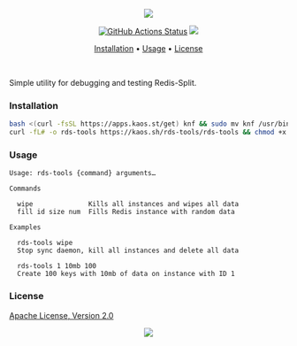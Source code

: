 <p align="center"><a href="#readme"><img src="https://gh.kaos.st/rds-tools.svg"/></a></p>

<p align="center">
  <a href="https://github.com/essentialkaos/rds-tools/actions"><img src="https://github.com/essentialkaos/rds-tools/workflows/CI/badge.svg" alt="GitHub Actions Status" /></a>
  <a href="#license"><img src="https://gh.kaos.st/apache2.svg"></a>
</p>

<p align="center"><a href="#installation">Installation</a> • <a href="#usage">Usage</a> • <a href="#license">License</a></p>

<br/>

Simple utility for debugging and testing Redis-Split.

### Installation

```bash
bash <(curl -fsSL https://apps.kaos.st/get) knf && sudo mv knf /usr/bin/
curl -fL# -o rds-tools https://kaos.sh/rds-tools/rds-tools && chmod +x rds-tools && sudo mv rds-tools /usr/bin/
```

### Usage

```
Usage: rds-tools {command} arguments…

Commands

  wipe              Kills all instances and wipes all data
  fill id size num  Fills Redis instance with random data

Examples

  rds-tools wipe
  Stop sync daemon, kill all instances and delete all data

  rds-tools 1 10mb 100
  Create 100 keys with 10mb of data on instance with ID 1
```

### License

[Apache License, Version 2.0](https://www.apache.org/licenses/LICENSE-2.0)

<p align="center"><a href="https://essentialkaos.com"><img src="https://gh.kaos.st/ekgh.svg"/></a></p>
